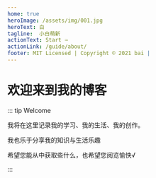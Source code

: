 ```yaml
---
home: true
heroImage: /assets/img/001.jpg
heroText: 白
tagline:  小白萌新
actionText: Start →
actionLink: /guide/about/
footer: MIT Licensed | Copyright © 2021 bai |
---
```


# 欢迎来到我的博客

::: tip Welcome

我将在这里记录我的学习、我的生活、我的创作。

我也乐于分享我的知识与生活乐趣

希望您能从中获取些什么，也希望您阅览愉快√

:::
